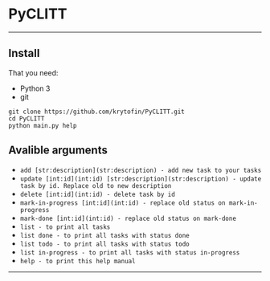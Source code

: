 # PyCLITT

---

## Install

That you need:

* Python 3
* git

```
git clone https://github.com/krytofin/PyCLITT.git
cd PyCLITT
python main.py help
```

## Avalible arguments


* `add [str:description](str:description) - add new task to your tasks`
* `update [int:id](int:id) [str:description](str:description) - update task by id. Replace old to new description`
* `delete [int:id](int:id) - delete task by id`
* `mark-in-progress [int:id](int:id) - replace old status on mark-in-progress`
* `mark-done [int:id](int:id) - replace old status on mark-done`
* `list - to print all tasks`
* `list done - to print all tasks with status done`
* `list todo - to print all tasks with status todo`
* `list in-progress - to print all tasks with status in-progress`
* `help - to print this help manual`

---
